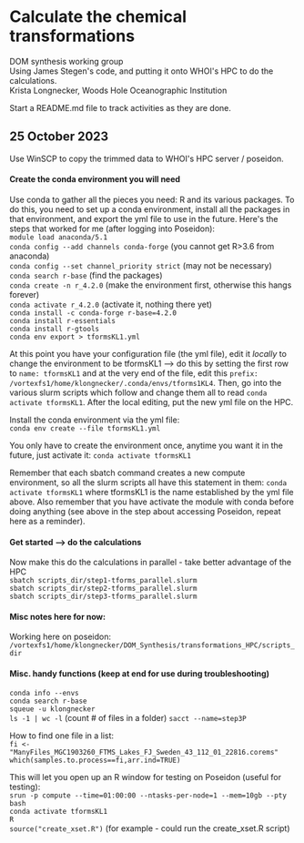 # Calculate the chemical transformations
DOM synthesis working group\
Using James Stegen's code, and putting it onto WHOI's HPC to do the calculations.\
Krista Longnecker, Woods Hole Oceanographic Institution

Start a README.md file to track activities as they are done.
## 25 October 2023
Use WinSCP to copy the trimmed data to WHOI's HPC server / poseidon. 

#### Create the conda environment you will need
Use conda to gather all the pieces you need: R and its various packages. To do this, you need to set up a conda environment, install all the packages in that environment, and export the yml file to use in the future. 
Here's the steps that worked for me (after logging into Poseidon):\
```module load anaconda/5.1```\
```conda config --add channels conda-forge``` (you cannot get R>3.6 from anaconda)\
```conda config --set channel_priority strict``` (may not be necessary)\
```conda search r-base``` (find the packages)\
```conda create -n r_4.2.0``` (make the environment first, otherwise this hangs forever)\
```conda activate r_4.2.0``` (activate it, nothing there yet)\
```conda install -c conda-forge r-base=4.2.0```\
```conda install r-essentials``` \
```conda install r-gtools```\
```conda env export > tformsKL1.yml``` 

At this point you have your configuration file (the yml file), edit it *locally* to change the environment to be tformsKL1 --> do this by setting the first row to ```name: tformsKL1``` and at the very end of the file, edit this ```prefix: /vortexfs1/home/klongnecker/.conda/envs/tforms1KL4```. Then, go into the various slurm scripts which follow and change them all to read ```conda activate tformsKL1```. After the local editing, put the new yml file on the HPC.

Install the conda environment via the yml file:\
```conda env create --file tformsKL1.yml```

You only have to create the environment once, anytime you want it in the future, just activate it:
```conda activate tformsKL1```

Remember that each sbatch command creates a new compute environment, so all the slurm scripts all have this statement in them: ```conda activate tformsKL1``` where tformsKL1 is the name established by the yml file above. Also remember that you have activate the module with conda before doing anything (see above in the step about accessing Poseidon, repeat here as a reminder).

#### Get started --> do the calculations
Now make this do the calculations in parallel - take better advantage of the HPC\
```sbatch scripts_dir/step1-tforms_parallel.slurm```\
```sbatch scripts_dir/step2-tforms_parallel.slurm```\
```sbatch scripts_dir/step3-tforms_parallel.slurm```

#### Misc notes here for now:
Working here on poseidon:\
```/vortexfs1/home/klongnecker/DOM_Synthesis/transformations_HPC/scripts_dir```

#### Misc. handy functions (keep at end for use during troubleshooting)
```conda info --envs```\
```conda search r-base```\
```squeue -u klongnecker```\
```ls -1 | wc -l``` (count # of files in a folder)
```sacct --name=step3P```

How to find one file in a list:\
```fi <-"ManyFiles_MGC1903260_FTMS_Lakes_FJ_Sweden_43_112_01_22816.corems"```\
```which(samples.to.process==fi,arr.ind=TRUE)```

This will let you open up an R window for testing on Poseidon (useful for testing):\
```srun -p compute --time=01:00:00 --ntasks-per-node=1 --mem=10gb --pty bash```\
```conda activate tformsKL1```\
```R```\
```source("create_xset.R")``` (for example - could run the create_xset.R script)



